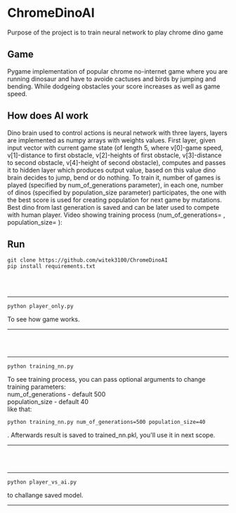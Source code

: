 # ChromeDinoAI
Purpose of the project is to train neural network to play chrome dino game
## Game
Pygame implementation of popular chrome no-internet game where you are running dinosaur and have to avoide cactuses and birds by jumping and bending.
While dodgeing obstacles your score increases as well as game speed.
## How does AI work
Dino brain used to control actions is neural network with three layers, layers are implemented as numpy arrays with weights values. First layer, given input vector with current game state (of length 5, where v[0]-game speed, v[1]-distance to first obstacle, v[2]-heights of first obstacle, v[3]-distance to second obstacle, v[4]-height of second obstacle), computes and passes it to hidden layer which produces output value, based on this value dino brain decides to jump, bend or do nothing. To train it, number of games is played (specified by num_of_generations parameter), in each one, number of dinos (specified by population_size parameter) participates, the one with the best score is used for creating population for next game by mutations. Best dino from last generation is saved and can be later used to compete with human player. Video showing training process (num_of_generations= , population_size= ):
## Run
```
git clone https://github.com/witek3100/ChromeDinoAI
pip install requirements.txt
```
<br/><br/>
_______________________________________________________
```
python player_only.py
```
To see how game works.
_______________________________________________________
<br/><br/>
_______________________________________________________
```
python training_nn.py
```
To see training process, you can pass optional arguments to change training parameters:  
num_of_generations - default 500  
population_size - default 40  
like that:
```
python training_nn.py num_of_generations=500 population_size=40
```
. Afterwards result is saved to trained_nn.pkl, you'll use it in next scope.
_______________________________________________________
<br/><br/>
_______________________________________________________
```
python player_vs_ai.py
```
to challange saved model.
_______________________________________________________
